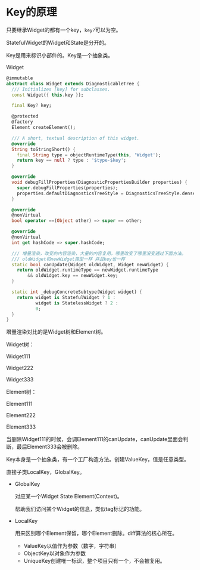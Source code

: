 # Key的原理

只要继承Widget的都有一个key，`key?`可以为空。

StatefulWidget的Widget和State是分开的。

Key是用来标识小部件的。Key是一个抽象类。

Widget

```dart
@immutable
abstract class Widget extends DiagnosticableTree {
  /// Initializes [key] for subclasses.
  const Widget({ this.key });

  final Key? key;

  @protected
  @factory
  Element createElement();

  /// A short, textual description of this widget.
  @override
  String toStringShort() {
    final String type = objectRuntimeType(this, 'Widget');
    return key == null ? type : '$type-$key';
  }

  @override
  void debugFillProperties(DiagnosticPropertiesBuilder properties) {
    super.debugFillProperties(properties);
    properties.defaultDiagnosticsTreeStyle = DiagnosticsTreeStyle.dense;
  }

  @override
  @nonVirtual
  bool operator ==(Object other) => super == other;

  @override
  @nonVirtual
  int get hashCode => super.hashCode;

  /// 增量渲染，改变的内容渲染，大量的内容复用，哪里改变了哪里没变通过下面方法。
  /// oldWidget和newWidget类型一样 并且key也一样
  static bool canUpdate(Widget oldWidget, Widget newWidget) {
    return oldWidget.runtimeType == newWidget.runtimeType
        && oldWidget.key == newWidget.key;
  }

  static int _debugConcreteSubtype(Widget widget) {
    return widget is StatefulWidget ? 1 :
           widget is StatelessWidget ? 2 :
           0;
  }
}
```

增量渲染对比的是Widget树和Element树。

Widget树：

Widget111

Widget222

Widget333

Element树：

Element111

Element222

Element333

当删除Widget111的时候，会调Element111的canUpdate，canUpdate里面会判断，最后Element333会被删除。



Key本身是一个抽象类，有一个工厂构造方法。创建ValueKey，值是任意类型。

直接子类LocalKey，GlobalKey。

- GlobalKey

  对应某一个Widget State Element(Context)。

  帮助我们访问某个Widget的信息，类似tag标记的功能。

- LocalKey

  用来区别哪个Element保留，哪个Element删除。diff算法的核心所在。

  - ValueKey以值作为参数（数字，字符串）
  - ObjectKey以对象作为参数
  - UniqueKey创建唯一标识，整个项目只有一个，不会被复用。
